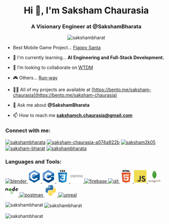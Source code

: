 <h1 align="center">Hi 👋, I'm Saksham Chaurasia</h1>
<h3 align="center">A Visionary Engineer at @SakshamBharata</h3>


<p align="center"> <img src="https://img.freepik.com/free-photo/person-playing-3d-video-games-device_23-2151005751.jpg?t=st=1741534541~exp=1741538141~hmac=dd6d805be9e312f6e8ab85d5f4437ee2861a27fd4062054823d6e147cd56e65b&w=1060" alt="sakshambharat" /> </p>

- Best Mobile Game Project... [Flappy Santa](https://play.google.com/store/apps/details?id=com.sakshambharat.flappyfloppy&pcampaignid=web_share)

- 🌱 I'm currently learning... **AI Engineering and Full-Stack Development.**

- 👯 I’m looking to collaborate on [WTDM](https://wtdm-auth.web.app/)

- 🎮 Others... [Run-way](https://play.google.com/store/apps/details?id=com.sakshambharat.runway&pcampaignid=web_share)

- 👨‍💻 All of my projects are available at [https://bento.me/saksham-chaurasia](https://bento.me/saksham-chaurasia)

- 💬 Ask me about **@SakshamBharata**

- 📫 How to reach me **sakshamch.chaurasia@gmail.com**

<h3 align="left">Connect with me:</h3>
<p align="left">
  <a href="https://twitter.com/sakshambharata" target="blank"><img align="center" src="https://raw.githubusercontent.com/rahuldkjain/github-profile-readme-generator/master/src/images/icons/Social/twitter.svg" alt="sakshambharata" height="30" width="40" /></a>
  <a href="https://linkedin.com/in/saksham-chaurasia-a074a922b" target="blank"><img align="center" src="https://raw.githubusercontent.com/rahuldkjain/github-profile-readme-generator/master/src/images/icons/Social/linked-in-alt.svg" alt="saksham-chaurasia-a074a922b" height="30" width="40" /></a>
  <a href="https://instagram.com/saksham2k05" target="blank"><img align="center" src="https://raw.githubusercontent.com/rahuldkjain/github-profile-readme-generator/master/src/images/icons/Social/instagram.svg" alt="saksham2k05" height="30" width="40" /></a>
  <a href="https://www.youtube.com/c/saksham-bharat" target="blank"><img align="center" src="https://raw.githubusercontent.com/rahuldkjain/github-profile-readme-generator/master/src/images/icons/Social/youtube.svg" alt="saksham-bharat" height="30" width="40" /></a>
  <a href="https://www.hackerrank.com/sakshambharata" target="blank"><img align="center" src="https://raw.githubusercontent.com/rahuldkjain/github-profile-readme-generator/master/src/images/icons/Social/hackerrank.svg" alt="sakshambharata" height="30" width="40" /></a>
</p>

<h3 align="left">Languages and Tools:</h3>
<p align="left">
  <a href="https://www.blender.org/" target="_blank" rel="noreferrer">
    <img src="https://download.blender.org/branding/community/blender_community_badge_white.svg" alt="blender" width="40" height="40"/>
  </a>
  <a href="https://www.cprogramming.com/" target="_blank" rel="noreferrer">
    <img src="https://raw.githubusercontent.com/devicons/devicon/master/icons/c/c-original.svg" alt="c" width="40" height="40"/>
  </a>
  <a href="https://www.w3schools.com/cpp/" target="_blank" rel="noreferrer">
    <img src="https://raw.githubusercontent.com/devicons/devicon/master/icons/cplusplus/cplusplus-original.svg" alt="cplusplus" width="40" height="40"/>
  </a>
  <a href="https://www.w3schools.com/css/" target="_blank" rel="noreferrer">
    <img src="https://raw.githubusercontent.com/devicons/devicon/master/icons/css3/css3-original-wordmark.svg" alt="css3" width="40" height="40"/>
  </a>
  <a href="https://expressjs.com" target="_blank" rel="noreferrer">
    <img src="https://raw.githubusercontent.com/devicons/devicon/master/icons/express/express-original-wordmark.svg" alt="express" width="40" height="40"/>
  </a>
  <a href="https://firebase.google.com/" target="_blank" rel="noreferrer">
    <img src="https://www.vectorlogo.zone/logos/firebase/firebase-icon.svg" alt="firebase" width="40" height="40"/>
  </a>
  <a href="https://git-scm.com/" target="_blank" rel="noreferrer">
    <img src="https://www.vectorlogo.zone/logos/git-scm/git-scm-icon.svg" alt="git" width="40" height="40"/>
  </a>
  <a href="https://www.w3.org/html/" target="_blank" rel="noreferrer">
    <img src="https://raw.githubusercontent.com/devicons/devicon/master/icons/html5/html5-original-wordmark.svg" alt="html5" width="40" height="40"/>
  </a>
  <a href="https://developer.mozilla.org/en-US/docs/Web/JavaScript" target="_blank" rel="noreferrer">
    <img src="https://raw.githubusercontent.com/devicons/devicon/master/icons/javascript/javascript-original.svg" alt="javascript" width="40" height="40"/>
  </a>
  <a href="https://www.mongodb.com/" target="_blank" rel="noreferrer">
    <img src="https://raw.githubusercontent.com/devicons/devicon/master/icons/mongodb/mongodb-original-wordmark.svg" alt="mongodb" width="40" height="40"/>
  </a>
  <a href="https://nodejs.org" target="_blank" rel="noreferrer">
    <img src="https://raw.githubusercontent.com/devicons/devicon/master/icons/nodejs/nodejs-original-wordmark.svg" alt="nodejs" width="40" height="40"/>
  </a>
  <a href="https://postman.com" target="_blank" rel="noreferrer">
    <img src="https://www.vectorlogo.zone/logos/getpostman/getpostman-icon.svg" alt="postman" width="40" height="40"/>
  </a>
  <a href="https://www.python.org" target="_blank" rel="noreferrer">
    <img src="https://raw.githubusercontent.com/devicons/devicon/master/icons/python/python-original.svg" alt="python" width="40" height="40"/>
  </a>
  <a href="https://unrealengine.com/" target="_blank" rel="noreferrer">
    <img src="https://raw.githubusercontent.com/kenangundogan/fontisto/036b7eca71aab1bef8e6a0518f7329f13ed62f6b/icons/svg/brand/unreal-engine.svg" alt="unreal" width="40" height="40"/>
  </a>
</p>

<p><img align="left" src="https://github-readme-stats.vercel.app/api/top-langs?username=sakshambharat&show_icons=true&locale=en&layout=compact" alt="sakshambharat" /></p>

<p>&nbsp;<img align="center" src="https://github-readme-stats.vercel.app/api?username=sakshambharat&show_icons=true&locale=en" alt="sakshambharat" /></p>

<p><img align="center" src="https://github-readme-streak-stats.herokuapp.com/?user=sakshambharat&" alt="sakshambharat" /></p>
